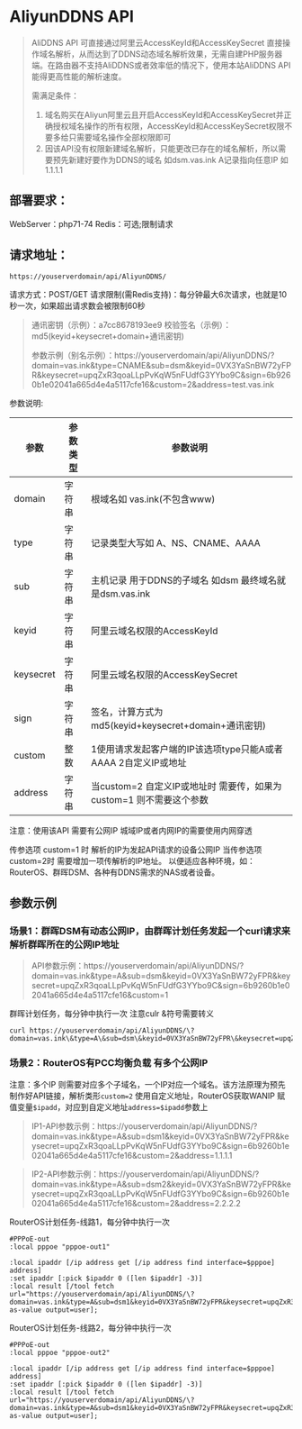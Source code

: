 # AliyunDDNS API

>AliDDNS API 可直接通过阿里云AccessKeyId和AccessKeySecret 直接操作域名解析，从而达到了DDNS动态域名解析效果，无需自建PHP服务器端。在路由器不支持AliDDNS或者效率低的情况下，使用本站AliDDNS API能得更高性能的解析速度。
>
> 需满足条件：
>1. 域名购买在Aliyun阿里云且开启AccessKeyId和AccessKeySecret并正确授权域名操作的所有权限，AccessKeyId和AccessKeySecret权限不要多给只需要域名操作全部权限即可
>2. 因该API没有权限新建域名解析，只能更改已存在的域名解析，所以需要预先新建好要作为DDNS的域名 如dsm.vas.ink A记录指向任意IP 如1.1.1.1 

## 部署要求：
WebServer：php71-74
Redis：可选;限制请求

## 请求地址：
```
https://youserverdomain/api/AliyunDDNS/
```

请求方式：POST/GET 
请求限制(需Redis支持)：每分钟最大6次请求，也就是10秒一次，如果超出请求数会被限制60秒

>通讯密钥（示例）：a7cc8678193ee9
>校验签名（示例）：md5(keyid+keysecret+domain+通讯密钥) 
>
>参数示例（别名示例）：https://youserverdomain/api/AliyunDDNS/?domain=vas.ink&type=CNAME&sub=dsm&keyid=0VX3YaSnBW72yFPR&keysecret=upqZxR3qoaLLpPvKqW5nFUdfG3YYbo9C&sign=6b9260b1e02041a665d4e4a5117cfe16&custom=2&address=test.vas.ink

参数说明:

| 参数 | 参数类型 | 参数说明 |
|----|------|------|
|domain | 字符串  |根域名如 vas.ink(不包含www)|
|type | 字符串 |记录类型大写如 A、NS、CNAME、AAAA|
|sub | 字符串 |主机记录 用于DDNS的子域名 如dsm 最终域名就是dsm.vas.ink |
|keyid | 字符串 |阿里云域名权限的AccessKeyId |
|keysecret | 字符串 |阿里云域名权限的AccessKeySecret |
|sign | 字符串 |签名，计算方式为 md5(keyid+keysecret+domain+通讯密钥)|
|custom | 整数 |1使用请求发起客户端的IP该选项type只能A或者AAAA  2自定义IP或地址|
|address | 字符串 |当custom=2 自定义IP或地址时 需要传，如果为custom=1 则不需要这个参数|

注意：使用该API 需要有公网IP 城域IP或者内网IP的需要使用内网穿透

传参选项 custom=1 时 解析的IP为发起API请求的设备公网IP
当传参选项 custom=2时 需要增加一项传解析的IP地址。
以便适应各种环境，如：RouterOS、群晖DSM、各种有DDNS需求的NAS或者设备。



## 参数示例

### 场景1：群晖DSM有动态公网IP，由群晖计划任务发起一个curl请求来解析群晖所在的公网IP地址

>API参数示例：https://youserverdomain/api/AliyunDDNS/?domain=vas.ink&type=A&sub=dsm&keyid=0VX3YaSnBW72yFPR&keysecret=upqZxR3qoaLLpPvKqW5nFUdfG3YYbo9C&sign=6b9260b1e02041a665d4e4a5117cfe16&custom=1

群晖计划任务，每分钟中执行一次 注意culr &符号需要转义
```
curl https://youserverdomain/api/AliyunDDNS/\?domain=vas.ink\&type=A\&sub=dsm\&keyid=0VX3YaSnBW72yFPR\&keysecret=upqZxR3qoaLLpPvKqW5nFUdfG3YYbo9C\&sign=6b9260b1e02041a665d4e4a5117cfe16\&custom=1
```

### 场景2：RouterOS有PCC均衡负载 有多个公网IP

注意：多个IP 则需要对应多个子域名，一个IP对应一个域名。该方法原理为预先制作好API链接，解析类形`custom=2` 使用自定义地址，RouterOS获取WANIP 赋值变量`$ipadd`，对应到自定义地址`address=$ipadd`参数上

>IP1-API参数示例：https://youserverdomain/api/AliyunDDNS/?domain=vas.ink&type=A&sub=dsm1&keyid=0VX3YaSnBW72yFPR&keysecret=upqZxR3qoaLLpPvKqW5nFUdfG3YYbo9C&sign=6b9260b1e02041a665d4e4a5117cfe16&custom=2&address=1.1.1.1


>IP2-API参数示例：https://youserverdomain/api/AliyunDDNS/?domain=vas.ink&type=A&sub=dsm2&keyid=0VX3YaSnBW72yFPR&keysecret=upqZxR3qoaLLpPvKqW5nFUdfG3YYbo9C&sign=6b9260b1e02041a665d4e4a5117cfe16&custom=2&address=2.2.2.2

RouterOS计划任务-线路1，每分钟中执行一次
```
#PPPoE-out
:local pppoe "pppoe-out1"

:local ipaddr [/ip address get [/ip address find interface=$pppoe] address]
:set ipaddr [:pick $ipaddr 0 ([len $ipaddr] -3)]
:local result [/tool fetch url="https://youserverdomain/api/AliyunDDNS/\?domain=vas.ink&type=A&sub=dsm1&keyid=0VX3YaSnBW72yFPR&keysecret=upqZxR3qoaLLpPvKqW5nFUdfG3YYbo9C&sign=6b9260b1e02041a665d4e4a5117cfe16&custom=2&address=$ipadd" as-value output=user];
```
RouterOS计划任务-线路2，每分钟中执行一次
```
#PPPoE-out
:local pppoe "pppoe-out2"

:local ipaddr [/ip address get [/ip address find interface=$pppoe] address]
:set ipaddr [:pick $ipaddr 0 ([len $ipaddr] -3)]
:local result [/tool fetch url="https://youserverdomain/api/AliyunDDNS/\?domain=vas.ink&type=A&sub=dsm1&keyid=0VX3YaSnBW72yFPR&keysecret=upqZxR3qoaLLpPvKqW5nFUdfG3YYbo9C&sign=6b9260b1e02041a665d4e4a5117cfe16&custom=2&address=$ipadd" as-value output=user];
```
